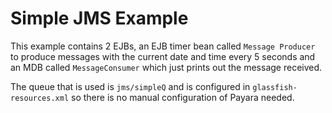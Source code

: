 # Simple JMS Example

This example contains 2 EJBs, an EJB timer bean called `Message Producer` to produce messages with the current date and time every 5 seconds and an MDB called `MessageConsumer` which just prints out the message received.

The queue that is used is `jms/simpleQ` and is configured in `glassfish-resources.xml` so there is no manual configuration of Payara needed.
